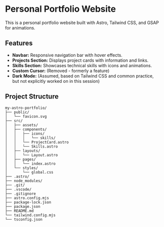 # Personal Portfolio Website

This is a personal portfolio website built with Astro, Tailwind CSS, and GSAP for animations.

## Features

*   **Navbar:** Responsive navigation bar with hover effects.
*   **Projects Section:** Displays project cards with information and links.
*   **Skills Section:** Showcases technical skills with icons and animations.
*   **Custom Cursor:** (Removed - formerly a feature)
*   **Dark Mode:** (Assumed, based on Tailwind CSS and common practice, but not explicitly worked on in this session)

## Project Structure

```text
my-astro-portfolio/
├── public/
│   └── favicon.svg
├── src/
│   ├── assets/
│   ├── components/
│   │   ├── icons/
│   │   │   └── skills/
│   │   └── ProjectCard.astro
│   │   └── Skills.astro
│   ├── layouts/
│   │   └── Layout.astro
│   ├── pages/
│   │   └── index.astro
│   └── styles/
│       └── global.css
├── .astro/
├── node_modules/
├── .git/
├── .vscode/
├── .gitignore
├── astro.config.mjs
├── package-lock.json
├── package.json
├── README.md
└── tailwind.config.mjs
└── tsconfig.json
```
